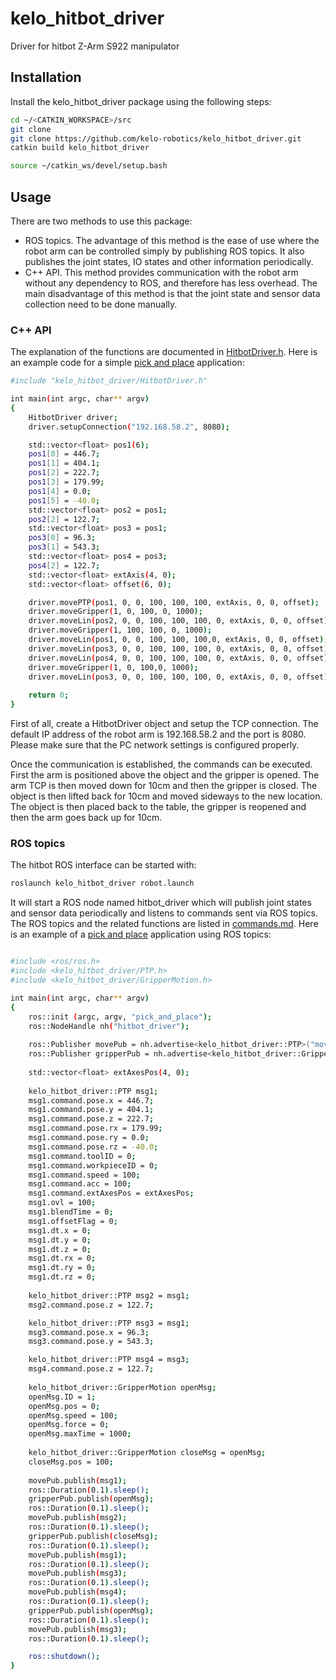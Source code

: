 # kelo_hitbot_driver

Driver for hitbot Z-Arm S922 manipulator

## Installation

Install the kelo_hitbot_driver package using the following steps:

~~~ sh
cd ~/<CATKIN_WORKSPACE>/src
git clone 
git clone https://github.com/kelo-robotics/kelo_hitbot_driver.git
catkin build kelo_hitbot_driver

source ~/catkin_ws/devel/setup.bash
~~~

## Usage

There are two methods to use this package:
- ROS topics. The advantage of this method is the ease of use where the robot arm can be controlled simply by publishing ROS topics.
It also publishes the joint states, IO states and other information periodically.
- C++ API. This method provides communication with the robot arm without any dependency to ROS, and therefore has less overhead.
The main disadvantage of this method is that the joint state and sensor data collection need to be done manually.

### C++ API

The explanation of the functions are documented in [HitbotDriver.h](include/kelo_hitbot_driver/HitbotDriver.h).
Here is an example code for a simple [pick and place](src/pick_and_place.cpp) application:

~~~ sh
#include "kelo_hitbot_driver/HitbotDriver.h"

int main(int argc, char** argv)
{
	HitbotDriver driver;
	driver.setupConnection("192.168.58.2", 8080);

	std::vector<float> pos1(6);
	pos1[0] = 446.7;
	pos1[1] = 404.1;
	pos1[2] = 222.7;
	pos1[3] = 179.99;
	pos1[4] = 0.0;
	pos1[5] = -40.0;
	std::vector<float> pos2 = pos1;
	pos2[2] = 122.7;
	std::vector<float> pos3 = pos1;
	pos3[0] = 96.3;
	pos3[1] = 543.3;
	std::vector<float> pos4 = pos3;
	pos4[2] = 122.7;
	std::vector<float> extAxis(4, 0);
	std::vector<float> offset(6, 0);

	driver.movePTP(pos1, 0, 0, 100, 100, 100, extAxis, 0, 0, offset);
	driver.moveGripper(1, 0, 100, 0, 1000);
	driver.moveLin(pos2, 0, 0, 100, 100, 100, 0, extAxis, 0, 0, offset);
	driver.moveGripper(1, 100, 100, 0, 1000);
	driver.moveLin(pos1, 0, 0, 100, 100, 100,0, extAxis, 0, 0, offset);
	driver.moveLin(pos3, 0, 0, 100, 100, 100, 0, extAxis, 0, 0, offset);
	driver.moveLin(pos4, 0, 0, 100, 100, 100, 0, extAxis, 0, 0, offset);
	driver.moveGripper(1, 0, 100,0, 1000);
	driver.moveLin(pos3, 0, 0, 100, 100, 100, 0, extAxis, 0, 0, offset);
	
	return 0;
}
~~~

First of all, create a HitbotDriver object and setup the TCP connection.
The default IP address of the robot arm is 192.168.58.2 and the port is 8080. 
Please make sure that the PC network settings is configured properly.

Once the communication is established, the commands can be executed.
First the arm is positioned above the object and the gripper is opened.
The arm TCP is then moved down for 10cm and then the gripper is closed.
The object is then lifted back for 10cm and moved sideways to the new location.
The object is then placed back to the table, the gripper is reopened and then the arm goes back up for 10cm.


### ROS topics

The hitbot ROS interface can be started with:
 
~~~ sh
roslaunch kelo_hitbot_driver robot.launch
~~~

It will start a ROS node named hitbot_driver which will publish joint states and sensor data periodically and
listens to commands sent via ROS topics. The ROS topics and the related functions are listed in [commands.md](commands.md).
Here is an example of a [pick and place](src/pick_and_place_ROS.cpp) application using ROS topics:

~~~ sh

#include <ros/ros.h>
#include <kelo_hitbot_driver/PTP.h>
#include <kelo_hitbot_driver/GripperMotion.h>

int main(int argc, char** argv)
{
	ros::init (argc, argv, "pick_and_place");
	ros::NodeHandle nh("hitbot_driver");
	
	ros::Publisher movePub = nh.advertise<kelo_hitbot_driver::PTP>("move_PTP", 2);		
	ros::Publisher gripperPub = nh.advertise<kelo_hitbot_driver::GripperMotion>("move_gripper", 2);		
	
	std::vector<float> extAxesPos(4, 0);
	
	kelo_hitbot_driver::PTP msg1;
	msg1.command.pose.x = 446.7;
	msg1.command.pose.y = 404.1;
	msg1.command.pose.z = 222.7;
	msg1.command.pose.rx = 179.99;
	msg1.command.pose.ry = 0.0;
	msg1.command.pose.rz = -40.0;
	msg1.command.toolID = 0;
	msg1.command.workpieceID = 0;
	msg1.command.speed = 100;
	msg1.command.acc = 100;
	msg1.command.extAxesPos = extAxesPos;
	msg1.ovl = 100;
	msg1.blendTime = 0;
	msg1.offsetFlag = 0;
	msg1.dt.x = 0;
	msg1.dt.y = 0;
	msg1.dt.z = 0;
	msg1.dt.rx = 0;
	msg1.dt.ry = 0;
	msg1.dt.rz = 0;
	
	kelo_hitbot_driver::PTP msg2 = msg1;
	msg2.command.pose.z = 122.7;

	kelo_hitbot_driver::PTP msg3 = msg1;
	msg3.command.pose.x = 96.3;
	msg3.command.pose.y = 543.3;

	kelo_hitbot_driver::PTP msg4 = msg3;
	msg4.command.pose.z = 122.7;
	
	kelo_hitbot_driver::GripperMotion openMsg;
	openMsg.ID = 1;
	openMsg.pos = 0;
	openMsg.speed = 100;
	openMsg.force = 0;
	openMsg.maxTime = 1000;
	
	kelo_hitbot_driver::GripperMotion closeMsg = openMsg;
	closeMsg.pos = 100;
	
	movePub.publish(msg1);
	ros::Duration(0.1).sleep();
	gripperPub.publish(openMsg);
	ros::Duration(0.1).sleep();
	movePub.publish(msg2);
	ros::Duration(0.1).sleep();
	gripperPub.publish(closeMsg);
	ros::Duration(0.1).sleep();
	movePub.publish(msg1);
	ros::Duration(0.1).sleep();
	movePub.publish(msg3);
	ros::Duration(0.1).sleep();
	movePub.publish(msg4);
	ros::Duration(0.1).sleep();
	gripperPub.publish(openMsg);
	ros::Duration(0.1).sleep();
	movePub.publish(msg3);
	ros::Duration(0.1).sleep();

	ros::shutdown();
}

~~~


